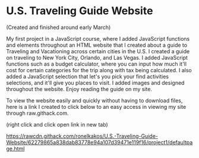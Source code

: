 # U.S. Traveling Guide Website

(Created and finished around early March)

My first project in a JavaScript course, where I added JavaScript functions and elements throughout an HTML website that I created about a guide to Traveling and Vacationing across certain cities in the U.S. I created a guide on traveling to New York City, Orlando, and Las Vegas. I added JavaScript functions such as a budget calculator, where you can input how much it'll cost for certain categories for the trip along with tax being calculated. I also added a JavaScript selection that let's you pick your find activities selections, and it'll give you places to visit. I added images and designed throughout the website. Enjoy reading the guide on my site.

To view the website easily and quickly without having to download files, here is a link I created to click below to an easy access in viewing my site through raw.githack.com.

(right click and click open link in new tab)

https://rawcdn.githack.com/ronelkakos/U.S.-Traveling-Guide-Website/62279865a838dab83778e94a107d39471e119f16/project1/defaultpage.html
